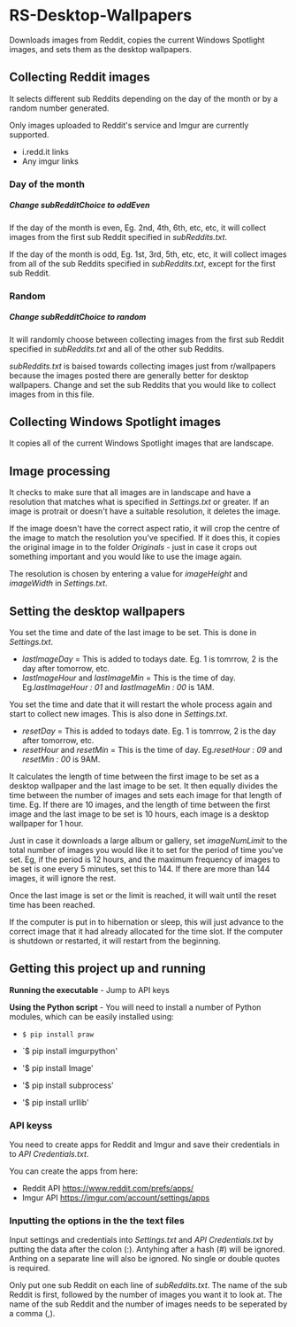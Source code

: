 # RS-Desktop-Wallpapers
Downloads images from Reddit, copies the current Windows Spotlight images, and sets them as the desktop wallpapers.





## Collecting Reddit images

It selects different sub Reddits depending on the day of the month or by a random number generated.

Only images uploaded to Reddit's service and Imgur are currently supported.
- i.redd.it links
- Any imgur links

### Day of the month

##### Change *subRedditChoice* to *oddEven*

If the day of the month is even, Eg. 2nd, 4th, 6th, etc, etc, it will collect images from the first sub Reddit specified in *subReddits.txt*.

If the day of the month is odd, Eg. 1st, 3rd, 5th, etc, etc, it will collect images from all of the sub Reddits specified in *subReddits.txt*, except for the first sub Reddit.

### Random

##### Change *subRedditChoice* to *random*

It will randomly choose between collecting images from the first sub Reddit specified in *subReddits.txt* and all of the other sub Reddits.

*subReddits.txt* is baised towards collecting images just from r/wallpapers because the images posted there are generally better for desktop wallpapers. Change and set the sub Reddits that you would like to collect images from in this file.



## Collecting Windows Spotlight images

It copies all of the current Windows Spotlight images that are landscape.


## Image processing

It checks to make sure that all images are in landscape and have a resolution that matches what is specified in *Settings.txt* or greater. If an image is protrait or doesn't have a suitable resolution, it deletes the image.

If the image doesn't have the correct aspect ratio, it will crop the centre of the image to match the resolution you've specified. If it does this, it copies the original image in to the folder *Originals* - just in case it crops out something important and you would like to use the image again. 

The resolution is chosen by entering a value for *imageHeight* and *imageWidth* in *Settings.txt*.

## Setting the desktop wallpapers

You set the time and date of the last image to be set. This is done in *Settings.txt*. 

- *lastImageDay* = This is added to todays date. Eg. 1 is tomrrow, 2 is the day after tomorrow, etc.
- *lastImageHour* and *lastImageMin* = This is the time of day. Eg.*lastImageHour : 01* and *lastImageMin : 00* is 1AM.


You set the time and date that it will restart the whole process again and start to collect new images. This is also done in *Settings.txt*. 

- *resetDay* = This is added to todays date. Eg. 1 is tomrrow, 2 is the day after tomorrow, etc.
- *resetHour* and *resetMin* = This is the time of day. Eg.*resetHour : 09* and *resetMin : 00* is 9AM.


It calculates the length of time between the first image to be set as a desktop wallpaper and the last image to be set. It then equally divides the time between the number of images and sets each image for that length of time. Eg. If there are 10 images, and the length of time between the first image and the last image to be set is 10 hours, each image is a desktop wallpaper for 1 hour. 

Just in case it downloads a large album or gallery, set *imageNumLimit* to the total number of images you would like it to set for the period of time you've set. Eg, if the period is 12 hours, and the maximum frequency of images to be set is one every 5 minutes, set this to 144. If there are more than 144 images, it will ignore the rest.

Once the last image is set or the limit is reached, it will wait until the reset time has been reached.

If the computer is put in to hibernation or sleep, this will just advance to the correct image that it had already allocated for the time slot. If the computer is shutdown or restarted, it will restart from the beginning. 

## Getting this project up and running

**Running the executable** - Jump to API keys

**Using the Python script** - You will need to install a number of Python modules, which can be easily installed using:

- `$ pip install praw`

- `$ pip install imgurpython'

- '$ pip install Image'

- '$ pip install subprocess'

- '$ pip install urllib'

### API keyss

You need to create apps for Reddit and Imgur and save their credentials in to *API Credentials.txt*. 

You can create the apps from here:
- Reddit API https://www.reddit.com/prefs/apps/
- Imgur API https://imgur.com/account/settings/apps


### Inputting the options in the the text files

Input settings and credentials into *Settings.txt* and *API Credentials.txt* by putting the data after the colon (:). Antyhing after a hash (#) will be ignored. Anthing on a separate line will also be ignored. No single or double quotes is required.

Only put one sub Reddit on each line of *subReddits.txt*. The name of the sub Reddit is first, followed by the number of images you want it to look at. The name of the sub Reddit and the number of images needs to be seperated by a comma (,). 
